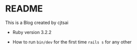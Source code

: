 # README

This is a Blog created by cjtsai

* Ruby version
3.2.2

* How to run
`bin/dev` for the first time
`rails s` for any other

